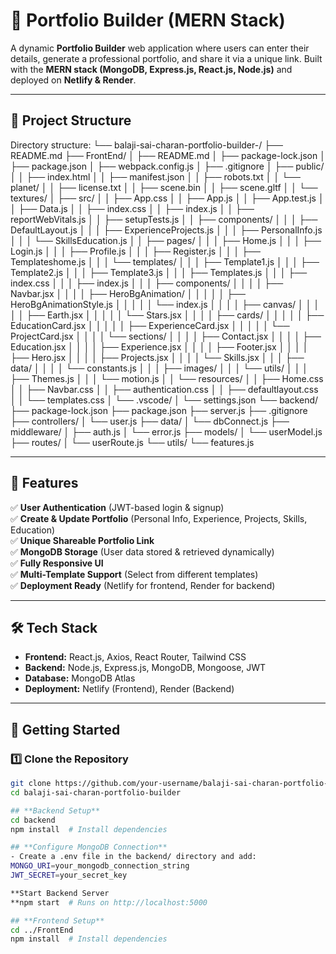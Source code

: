 # 🚀 Portfolio Builder (MERN Stack)

A dynamic **Portfolio Builder** web application where users can enter their details, generate a professional portfolio, and share it via a unique link. Built with the **MERN stack (MongoDB, Express.js, React.js, Node.js)** and deployed on **Netlify & Render**.

---

## 📂 Project Structure

Directory structure:
└── balaji-sai-charan-portfolio-builder-/
├── README.md
├── FrontEnd/
│ ├── README.md
│ ├── package-lock.json
│ ├── package.json
│ ├── webpack.config.js
│ ├── .gitignore
│ ├── public/
│ │ ├── index.html
│ │ ├── manifest.json
│ │ ├── robots.txt
│ │ └── planet/
│ │ ├── license.txt
│ │ ├── scene.bin
│ │ ├── scene.gltf
│ │ └── textures/
│ ├── src/
│ │ ├── App.css
│ │ ├── App.js
│ │ ├── App.test.js
│ │ ├── Data.js
│ │ ├── index.css
│ │ ├── index.js
│ │ ├── reportWebVitals.js
│ │ ├── setupTests.js
│ │ ├── components/
│ │ │ ├── DefaultLayout.js
│ │ │ ├── ExperienceProjects.js
│ │ │ ├── PersonalInfo.js
│ │ │ └── SkillsEducation.js
│ │ ├── pages/
│ │ │ ├── Home.js
│ │ │ ├── Login.js
│ │ │ ├── Profile.js
│ │ │ ├── Register.js
│ │ │ ├── Templateshome.js
│ │ │ └── templates/
│ │ │ ├── Template1.js
│ │ │ ├── Template2.js
│ │ │ ├── Template3.js
│ │ │ ├── Templates.js
│ │ │ ├── index.css
│ │ │ ├── index.js
│ │ │ ├── components/
│ │ │ │ ├── Navbar.jsx
│ │ │ │ ├── HeroBgAnimation/
│ │ │ │ │ ├── HeroBgAnimationStyle.js
│ │ │ │ │ └── index.js
│ │ │ │ ├── canvas/
│ │ │ │ │ ├── Earth.jsx
│ │ │ │ │ └── Stars.jsx
│ │ │ │ ├── cards/
│ │ │ │ │ ├── EducationCard.jsx
│ │ │ │ │ ├── ExperienceCard.jsx
│ │ │ │ │ └── ProjectCard.jsx
│ │ │ │ └── sections/
│ │ │ │ ├── Contact.jsx
│ │ │ │ ├── Education.jsx
│ │ │ │ ├── Experience.jsx
│ │ │ │ ├── Footer.jsx
│ │ │ │ ├── Hero.jsx
│ │ │ │ ├── Projects.jsx
│ │ │ │ └── Skills.jsx
│ │ │ ├── data/
│ │ │ │ └── constants.js
│ │ │ ├── images/
│ │ │ └── utils/
│ │ │ ├── Themes.js
│ │ │ └── motion.js
│ │ └── resources/
│ │ ├── Home.css
│ │ ├── Navbar.css
│ │ ├── authentication.css
│ │ ├── defaultlayout.css
│ │ └── templates.css
│ └── .vscode/
│ └── settings.json
└── backend/
├── package-lock.json
├── package.json
├── server.js
├── .gitignore
├── controllers/
│ └── user.js
├── data/
│ └── dbConnect.js
├── middleware/
│ ├── auth.js
│ └── error.js
├── models/
│ └── userModel.js
├── routes/
│ └── userRoute.js
└── utils/
└── features.js


---

## 🎯 **Features**
✅ **User Authentication** (JWT-based login & signup)  
✅ **Create & Update Portfolio** (Personal Info, Experience, Projects, Skills, Education)  
✅ **Unique Shareable Portfolio Link**  
✅ **MongoDB Storage** (User data stored & retrieved dynamically)  
✅ **Fully Responsive UI**  
✅ **Multi-Template Support** (Select from different templates)  
✅ **Deployment Ready** (Netlify for frontend, Render for backend)

---

## 🛠️ **Tech Stack**
- **Frontend:** React.js, Axios, React Router, Tailwind CSS  
- **Backend:** Node.js, Express.js, MongoDB, Mongoose, JWT  
- **Database:** MongoDB Atlas  
- **Deployment:** Netlify (Frontend), Render (Backend)  

---

## 🚀 **Getting Started**

### 1️⃣ Clone the Repository
```bash
git clone https://github.com/your-username/balaji-sai-charan-portfolio-builder.git
cd balaji-sai-charan-portfolio-builder

## **Backend Setup**
cd backend
npm install  # Install dependencies

## **Configure MongoDB Connection**
- Create a .env file in the backend/ directory and add:
MONGO_URI=your_mongodb_connection_string
JWT_SECRET=your_secret_key

**Start Backend Server
**npm start  # Runs on http://localhost:5000

## **Frontend Setup**
cd ../FrontEnd
npm install  # Install dependencies


